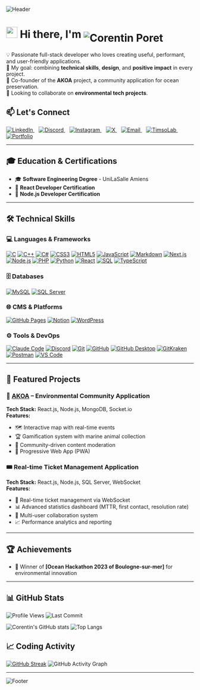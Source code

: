 <!-- Custom banner -->
![Header](https://capsule-render.vercel.app/api?type=waving&color=0:61DAFB,100:20232A&height=200&section=header&text=Timso%20Dev&fontSize=40&fontColor=ffffff&animation=fadeIn&fontAlignY=35)

# <img src="https://media.giphy.com/media/hvRJCLFzcasrR4ia7z/giphy.gif" width="30px"> Hi there, I'm <img src="https://readme-typing-svg.demolab.com?font=Fira+Code&pause=500&random=false&width=400&lines=Corentin+Poret;Full-Stack%20Developer;React%2FNode.js%20Expert;Ocean%20Conservation%20Advocate;AKOA%20Co-founder&typeSpeed=80&deleteSpeed=60&size=28" alt="Corentin Poret" align="middle" />

💡 Passionate full-stack developer who loves creating useful, performant, and user-friendly applications.  
🎯 My goal: combining **technical skills**, **design**, and **positive impact** in every project.  
🌊 Co-founder of the **AKOA** project, a community application for ocean preservation.  
👯 Looking to collaborate on **environmental tech projects**. 

## 📫 Let's Connect

  <a href="your-linkedin-url">
    <img src="https://img.icons8.com/material/48/61DAFB/linkedin.png" alt="LinkedIn" />
  </a>
  &nbsp;&nbsp;
  <a href="your-discord-url">
    <img src="https://img.icons8.com/material/48/61DAFB/discord-logo.png" alt="Discord" />
  </a>
  &nbsp;&nbsp;
  <a href="your-instagram-url">
    <img src="https://img.icons8.com/material/48/61DAFB/instagram-new.png" alt="Instagram" />
  </a>
  &nbsp;&nbsp;
  <a href="your-x-url">
    <img src="https://img.icons8.com/material/48/61DAFB/twitter.png" alt="X" />
  </a>
  &nbsp;&nbsp;
  <a href="mailto:contact@timsolab.com">
    <img src="https://img.icons8.com/material/48/61DAFB/gmail.png" alt="Email" />
  </a>
  &nbsp;&nbsp;
  <a href="https://timsolab.com">
    <img src="https://img.icons8.com/material/48/61DAFB/chrome.png" alt="TimsoLab" />
  </a>
  &nbsp;&nbsp;
  <a href="https://corentinporet.com">
    <img src="https://img.icons8.com/material/48/61DAFB/firefox.png" alt="Portfolio" />
  </a>

---

## 🎓 Education & Certifications
- 🎓 **Software Engineering Degree** - UniLaSalle Amiens
- 📜 **React Developer Certification**
- 📜 **Node.js Developer Certification**

---

## 🛠️ Technical Skills
### 💻 Languages & Frameworks
[![C](https://img.shields.io/badge/C-A8B9CC?logo=c&logoColor=black)](https://en.cppreference.com/w/c)
[![C++](https://img.shields.io/badge/C++-00599C?logo=cplusplus&logoColor=white)](https://en.cppreference.com/w/cpp)
[![C#](https://img.shields.io/badge/C%23-512BD4?logo=csharp&logoColor=white)](https://docs.microsoft.com/en-us/dotnet/csharp/)
[![CSS3](https://img.shields.io/badge/CSS3-1572B6?logo=css3&logoColor=white)](https://developer.mozilla.org/en-US/docs/Web/CSS)
[![HTML5](https://img.shields.io/badge/HTML5-E34F26?logo=html5&logoColor=white)](https://developer.mozilla.org/en-US/docs/Web/HTML)
[![JavaScript](https://img.shields.io/badge/JavaScript-F7DF1E?logo=javascript&logoColor=black)](https://developer.mozilla.org/en-US/docs/Web/JavaScript)
[![Markdown](https://img.shields.io/badge/Markdown-000000?logo=markdown&logoColor=white)](https://www.markdownguide.org/)
[![Next.js](https://img.shields.io/badge/Next.js-000000?logo=nextdotjs&logoColor=white)](https://nextjs.org/)
[![Node.js](https://img.shields.io/badge/Node.js-339933?logo=nodedotjs&logoColor=white)](https://nodejs.org/)
[![PHP](https://img.shields.io/badge/PHP-777BB4?logo=php&logoColor=white)](https://www.php.net/)
[![Python](https://img.shields.io/badge/Python-3776AB?logo=python&logoColor=white)](https://www.python.org/)
[![React](https://img.shields.io/badge/React-61DAFB?logo=react&logoColor=black)](https://reactjs.org/)
[![SQL](https://img.shields.io/badge/SQL-4479A1?logo=postgresql&logoColor=white)](https://www.w3schools.com/sql/)
[![TypeScript](https://img.shields.io/badge/TypeScript-3178C6?logo=typescript&logoColor=white)](https://www.typescriptlang.org/)

### 🗄️ Databases
[![MySQL](https://img.shields.io/badge/MySQL-4479A1?logo=mysql&logoColor=white)](https://www.mysql.com/)
[![SQL Server](https://img.shields.io/badge/SQL%20Server-CC2927?logo=microsoftsqlserver&logoColor=white)](https://www.microsoft.com/en-us/sql-server)

### 🌐 CMS & Platforms
[![GitHub Pages](https://img.shields.io/badge/GitHub%20Pages-222222?logo=githubpages&logoColor=white)](https://pages.github.com/)
[![Notion](https://img.shields.io/badge/Notion-000000?logo=notion&logoColor=white)](https://www.notion.so/)
[![WordPress](https://img.shields.io/badge/WordPress-21759B?logo=wordpress&logoColor=white)](https://wordpress.org/)

### ⚙️ Tools & DevOps
[![Claude Code](https://img.shields.io/badge/Claude_Code-4B9CEA?logo=openai&logoColor=white)](https://claude.ai/)
[![Discord](https://img.shields.io/badge/Discord-5865F2?logo=discord&logoColor=white)](https://discord.com/)
[![Git](https://img.shields.io/badge/Git-F05032?logo=git&logoColor=white)](https://git-scm.com/)
[![GitHub](https://img.shields.io/badge/GitHub-181717?logo=github&logoColor=white)](https://github.com/)
[![GitHub Desktop](https://img.shields.io/badge/GitHub%20Desktop-333333?logo=github&logoColor=white)](https://desktop.github.com/)
[![GitKraken](https://img.shields.io/badge/GitKraken-179287?logo=gitkraken&logoColor=white)](https://www.gitkraken.com/)
[![Postman](https://img.shields.io/badge/Postman-FF6C37?logo=postman&logoColor=white)](https://www.postman.com/)
[![VS Code](https://img.shields.io/badge/VS%20Code-007ACC?logo=visualstudiocode&logoColor=white)](https://code.visualstudio.com/)

---

## 🚀 Featured Projects

### 🌊 [AKOA](https://github.com/akoa) – Environmental Community Application
**Tech Stack:** React.js, Node.js, MongoDB, Socket.io  
**Features:**
- 🗺️ Interactive map with real-time events
- 🏆 Gamification system with marine animal collection
- 👥 Community-driven content moderation
- 📱 Progressive Web App (PWA)

### 🎟️ Real-time Ticket Management Application
**Tech Stack:** React.js, Node.js, SQL Server, WebSocket  
**Features:**
- 🔄 Real-time ticket management via WebSocket
- 📊 Advanced statistics dashboard (MTTR, first contact, resolution rate)
- 👥 Multi-user collaboration system
- 📈 Performance analytics and reporting

---

## 🏆 Achievements
- 🏅 Winner of **[Ocean Hackathon 2023 of Boulogne-sur-mer]** for environmental innovation

---

## 📊 GitHub Stats
![Profile Views](https://komarev.com/ghpvc/?username=Timso-dev&label=Profile%20Views&color=0e75b6&style=flat)
![Last Commit](https://img.shields.io/github/last-commit/Timso-dev/Timso-dev?label=Last%20Commit&color=green)

![Corentin's GitHub stats](https://github-readme-stats.vercel.app/api?username=Timso-dev&show_icons=true&theme=tokyonight&cache_seconds=300&v=1)
![Top Langs](https://github-readme-stats.vercel.app/api/top-langs/?username=Timso-dev&layout=compact&theme=tokyonight&cache_seconds=300&v=1)

## 📈 Coding Activity
[![GitHub Streak](https://streak-stats.demolab.com/?user=Timso-dev&theme=tokyonight)](https://git.io/streak-stats)
![GitHub Activity Graph](https://github-readme-activity-graph.vercel.app/graph?username=Timso-dev&bg_color=1a1b27&color=be90f2&line=638fda&point=35aea1&area=true&hide_border=true)

---

<!-- Footer banner -->
![Footer](https://capsule-render.vercel.app/api?type=waving&color=0:20232A,100:61DAFB&height=100&section=footer)
